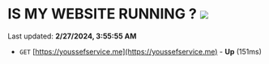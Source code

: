 # IS MY WEBSITE RUNNING ? [![](https://img.shields.io/static/v1?label=Sponsor&message=%E2%9D%A4&logo=GitHub&color=%23fe8e86)](https://github.com/sponsors/<username>)

Last updated: **2/27/2024, 3:55:55 AM**

- `GET` [https://youssefservice.me](https://youssefservice.me) - **Up** (151ms)
